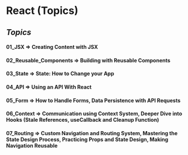 # React (Topics)

## *Topics*

#### 01_JSX => Creating Content with JSX

#### 02_Reusable_Components => Building with Reusable Components

#### 03_State => State: How to Change your App

#### 04_API => Using an API With React

#### 05_Form => How to Handle Forms, Data Persistence with API Requests

#### 06_Context => Communication using Context System, Deeper Dive into Hooks (Stale References, useCallback and Cleanup Function)

#### 07_Routing => Custom Navigation and Routing System, Mastering the State Design Process, Practicing Props and State Design, Making Navigation Reusable